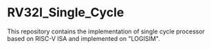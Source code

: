 # RV32I_Single_Cycle
This repository contains the implementation of single cycle processor based on RISC-V ISA and implemented on "LOGISIM".
